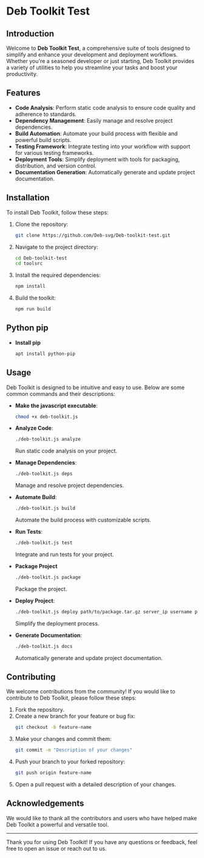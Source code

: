 # Deb Toolkit Test

## Introduction

Welcome to **Deb Toolkit Test**, a comprehensive suite of tools designed to simplify and enhance your development and deployment workflows. Whether you're a seasoned developer or just starting, Deb Toolkit provides a variety of utilities to help you streamline your tasks and boost your productivity.

## Features

- **Code Analysis**: Perform static code analysis to ensure code quality and adherence to standards.
- **Dependency Management**: Easily manage and resolve project dependencies.
- **Build Automation**: Automate your build process with flexible and powerful build scripts.
- **Testing Framework**: Integrate testing into your workflow with support for various testing frameworks.
- **Deployment Tools**: Simplify deployment with tools for packaging, distribution, and version control.
- **Documentation Generation**: Automatically generate and update project documentation.

## Installation

To install Deb Toolkit, follow these steps:

1. Clone the repository:
    ```bash
    git clone https://github.com/Deb-svg/Deb-toolkit-test.git
    ```
2. Navigate to the project directory:
    ```bash
    cd Deb-toolkit-test
    cd toolsrc
    ```
3. Install the required dependencies:
    ```bash
    npm install
    ```
4. Build the toolkit:
    ```bash
    npm run build
    ```


## Python pip

- **Install pip**
  ```bash
  apt install python-pip
  ```


## Usage

Deb Toolkit is designed to be intuitive and easy to use. Below are some common commands and their descriptions:

- **Make the javascript executable**:
    ```bash
    chmod +x deb-toolkit.js

- **Analyze Code**:
    ```bash
    ./deb-toolkit.js analyze
    ```
    Run static code analysis on your project.

- **Manage Dependencies**:
    ```bash
    ./deb-toolkit.js deps
    ```
    Manage and resolve project dependencies.

- **Automate Build**:
    ```bash
    ./deb-toolkit.js build
    ```
    Automate the build process with customizable scripts.

- **Run Tests**:
    ```bash
    ./deb-toolkit.js test
    ```
    Integrate and run tests for your project.

- **Package Project**
  ```bash
  ./deb-toolkit.js package
  ```

  Package the project.

- **Deploy Project**:
    ```bash
    ./deb-toolkit.js deploy path/to/package.tar.gz server_ip username password
    ```
    Simplify the deployment process.

- **Generate Documentation**:
    ```bash
    ./deb-toolkit.js docs
    ```
    Automatically generate and update project documentation.

## Contributing

We welcome contributions from the community! If you would like to contribute to Deb Toolkit, please follow these steps:

1. Fork the repository.
2. Create a new branch for your feature or bug fix:
    ```bash
    git checkout -b feature-name
    ```
3. Make your changes and commit them:
    ```bash
    git commit -m "Description of your changes"
    ```
4. Push your branch to your forked repository:
    ```bash
    git push origin feature-name
    ```
5. Open a pull request with a detailed description of your changes.

## Acknowledgements

We would like to thank all the contributors and users who have helped make Deb Toolkit a powerful and versatile tool.

---

Thank you for using Deb Toolkit! If you have any questions or feedback, feel free to open an issue or reach out to us.

